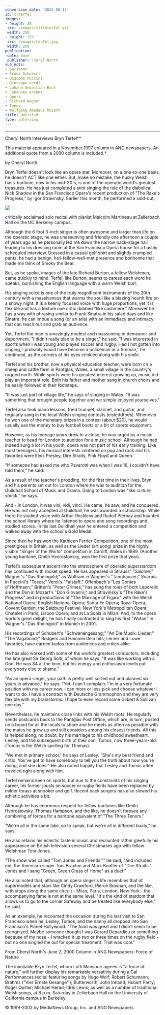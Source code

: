 ```yaml
---
conversion date: '2025-08-13'
id: c-terfel
images:
- height: 28
 src: /images/titleterfel.gif
 width: 250
- height: 233
 src: /images/terfel.jpg
 width: 200
publication:
 date: June
 publisher: Cheryl North
subjects:
- Baritone
- Franz Schubert
- Giacomo Puccini
- Giuseppe Verdi
- Johann Sebastian Bach
- Johannes Brahms
- Opera
- Richard Wagner
- Tenor
- Wolfgang Amadeus Mozart
title: Untitled
type: interview
---
```


***

 Cheryl North Interviews Bryn Terfel**

 This material appeared in a November 1997 column in ANG newspapers. An
 additional quote from a 2000 column is included.*

 by Cheryl North

 Bryn Terfel doesn't look like an opera star. Moreover, on a one-to-one basis,
 he doesn't ACT like one either. But, make no mistake, the husky Welsh
 bass-baritone, now in his mid-30's, is one of the operatic world's greatest
 treasures. He has just completed a stint singing the role of the diabolical
 Nick Shadow in the San Francisco Opera's recent production of "The Rake's
 Progress," by Igor Stravinsky. Earlier this month, he performed a sold-out,

![](/images/terfel.jpg)

 critically acclaimed solo recital with pianist Malcolm Martineau at Zellerbach
 Hall on the UC Berkeley campus.

 Although the 6 foot 3-inch singer is often awesome and larger than life on the
 operatic stage, he was unassuming and friendly one afternoon a couple of years
 ago as he personally led me down the narrow back-stage hall leading to his
 dressing room at the San Francisco Opera house for a hastily scheduled
 interview. Dressed in a casual golf shirt and slightly crumpled pants, he had
 a benign, hail-fellow-well-met presence and bonhomie that made me think of
 Smoky the Bear.

 But, as he spoke, images of the late Richard Burton, a fellow Welshman, came
 quickly to mind. Terfel, like Burton, seems to caress each word he speaks,
 burnishing the English language with a warm Welsh burr.

 His singing voice is one of the truly magnificent instruments of the 20th
 century with a massiveness that warms the soul like a blazing hearth fire on a
 snowy night. It is a keenly focused voice with huge proportions, yet it is
 flexible and has a texture one critic dubbed "like cashmere." Moreover he has
 a way with phrasing similar to Frank Sinatra in his salad days and like
 Sinatra, he can imbue a song (or an aria) with an immediacy and intimacy that
 can reach out and grab an audience.

 Yet, Terfel the man is amazingly modest and unassuming in demeanor and
 deportment.
 "I didn't really plan to be a singer," he said. "I was interested in sports
 when I was young and played soccer and rugby. Had I not gotten into singing, I
 probably would have become a policeman or a fireman," he continued, as the
 corners of his eyes crinkled along with his smile.

 Terfel and his brother, now a physical education teacher, were born on a sheep
 and cattle farm in Pantglas, Wales, a small village in the country's rugged
 north. While sports were his greatest interest growing up, music did play an
 important role. Both his father and mother sang in church choirs and he easily
 followed in their footsteps.

 "It was just part of village life," he says of singing in Wales. "It was
 something that brought people together and we simply enjoyed yourselves."

 Terfel also took piano lessons, tried trumpet, clarinet, and guitar, and
 regularly sang in the local Welsh singing contests (eisteddfods). Whenever he
 won one of the monetary prizes in a contest (about $20), he would usually use
 the money to buy football boots or a bit of sports equipment.

 However, as his teenage years drew to a close, he was urged by a music teacher
 to head for London to audition for a music school. Although he had indeed sung
 a lot in his youth, opera was not part of his early training. Like most
 teenagers, his musical interests centered on pop and rock and his favorites
 were Elvis Presley, Dire Straits, Pink Floyd and Queen.

 "If someone had asked me who Pavarotti was when I was 16, I couldn't have told
 them," he said.

 As a result of the teacher's prodding, for the first time in their lives, Bryn
 and his parents set out for London where he was to audition for the Guildhall
 School of Music and Drama. Going to London was "like culture shock," he says.

 And - in London, it was vini, vidi, vinci. He came, he saw, and he conquered.
 He was not only accepted at Guildhall, he was awarded a scholarship. While
 there he studied voice with Arthur Reckless and Rudolf Piernay and haunted the
 school library where he listened to opera and song recordings and studied
 scores. In his last Guildhall year he entered a competition and walked away
 with the school's Gold Medal.

 Since then he has won the Kathleen Ferrier Competition, one of the most
 prestigious in Britain, as well as the Lieder (art song) prize in the highly
 visible "Singer of the World" competition in Cardiff, Wales in 1989. (Another
 young baritone, Dmitri Hvorostovsky, won the first prize that year).

 Terfel's subsequent ascent into the stratosphere of operatic superstardom has
 continued with rocket speed. He has appeared in Strauss" "Salome;" Wagner's
 "Das Rheingold;" as Wolfram in Wagner's "Tannhauser;" Scarpia in Puccini's
 "Tosca;" Verdi's "Falstaff;" Offenbach's "Les Contes d"Hoffmann;" Britten's
 "Peter Grimes;" has sung the roles of both Leporello and the Don in Mozart's
 "Don Giovanni;" and Stravinsky's "The Rake's Progress" and in productions of
 "The Marriage of Figaro" with the Welsh National Opera; English National
 Opera; Santa Fe Opera; Royal Opera, Covent Garden; the Salzburg Festival; New
 York's Metropolitan Opera; Chatelet in Paris; Lisbon Opera; and at La Scala in
 Milan. And, to the opera world's great delight, he has finally contracted to
 sing his first "Wotan" in Wagner's "Das Rheingold" in Munich in 2001.

 His recordings of Schubert's "Schwanengesang;" "An Die Musik: Lieder;" "The
 Vagabond;" Rodgers and Hammerstein hits; Lerner and Lowe favorites, have
 earned kudos from audiences and critics alike.

 He has also worked with some of the world's greatest conductors, including the
 late great Sir Georg Solti, of whom he says, "It was like working with a God.
 He was 84 at the time, but his energy and enthusiasm levels put everybody else
 to shame."

 "As an opera singer, your path is pretty well sorted out and planned six years
 in advance," he says. "Yet, I can't complain. I'm in a very fortunate position
 with my career now. I can more or less pick and choose whatever I want to do.
 I have a contract with Deutsche Grammophon and they are very flexible with my
 brainstorms. I hope to even record some Gilbert & Sullivan one day."

 Nevertheless, he maintains close links with his Welsh roots. He regularly
 sends postcards back to the Pantglas Post Office, which are, in turn, posted
 on a board for all the locals to share and he meets as often as possible with
 the mates he grew up and still considers among his closest friends. All this
 is helped along, no doubt, by his marriage to his childhood sweetheart,
 Lesley, and the subsequent birth of their son, Tomos, now three-years-old.
 (Tomos is the Welsh spelling for Thomas).

 "We met in primary school," he says of Lesley. "She's my best friend and
 critic. You've got to have somebody to tell you the truth about how you're
 doing, and she does!" He also noted happily that Lesley and Tomos often
 traveled right along with him.

 Terfel remains keen on sports, but due to the constraints of his singing
 career, his former jousts on soccer or rugby fields have been replaced by
 milder forays at snooker and golf. Recent back surgery has also slowed his
 athletic activities a bit.

 Although he has enormous respect for fellow baritones like Dmitri
 Hvorostovsky, Thomas Hampson, and the like, he doesn't foresee any combining
 of forces for a baritone equivalent of "The Three Tenors."

 "We're all in the same lake, so to speak, but we're all in different boats,"
 he says.

He also retains his eclectic taste in music and recounted rather gleefully his
 appearance on British television several Christmases ago with fellow Welshman
 Tom Jones.

 "The show was called "Tom Jones and Friends,"" he said, "and included me, the
 American singer Toni Braxton and Mark Knofler of "Dire Straits." Jones and I
 sang "Green, Green Grass of Home" as a duet."

 He also noted that, although an opera singer's life resembles that of
 supermodels and stars like Cindy Crawford, Pierce Brosnan, and the like, with
 stops along the same circuit - Milan, Paris, London, New York - the
 accompanying fame is not at the same level. "It's the kind of stardom that
 allows us to go to the corner Safeway and be treated like everybody else," he
 said.

 As an example, he recounted the occasion during his last visit to San
 Francisco when he, Lesley, Tomos, and the nanny all dropped into San
 Francisco's Planet Hollywood. "The food was great and I didn't seem to be
 recognized. Maybe someone thought I was Gerard Depardieu or something because
 of my nose - I wracked it up two or three times on the rugby field - but no
 one singled me out for special treatment. That was cool."

 From Cheryl North's June 2, 2000 Column in ANG Newspapers: Force of Nature

 The inimitable Bryn Terfel, whom Lotfi Mansouri agrees is "a force of nature,"
 will further display his remarkable versatility during a Cal Performances
 recital featuring songs by Hugo Wolf; Robert Schumann; Brahms ("Vier Ernste
 Gesange''); Butterworth; John Ireland; Hubert Parry; Roger Quilter; Michael
 Herad; Idris Lewis; as well as a number of traditional Welsh songs, at 8 p.m.
 Saturday in Zellerbach Hall on the University of California campus in
 Berkeley.

 © 1999-2002 by MediaNews Group, Inc. and ANG Newspapers
